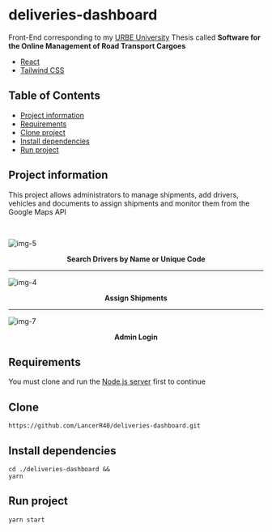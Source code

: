 # deliveries-dashboard
Front-End corresponding to my [URBE University](https://www.urbe.edu/index.jsp) Thesis called **Software for the Online Management of Road Transport Cargoes** 

* [React](https://es.reactjs.org/)
* [Tailwind CSS](https://tailwindcss.com/)

## Table of Contents
* [Project information](#project-information)
* [Requirements](#requirements)
* [Clone project](#clone)
* [Install dependencies](#install-dependencies)
* [Run project](#run-project)

## Project information
This project allows administrators to manage shipments, add drivers, vehicles and documents to assign shipments and monitor them from the Google Maps API

<br />

![img-5](https://user-images.githubusercontent.com/77751686/216611997-d9babce6-2408-4452-b1ed-a57ed93d26a6.png)
<p align="center">
<strong>
Search Drivers by Name or Unique Code
</strong>
</p>

<hr />

![img-4](https://user-images.githubusercontent.com/77751686/216613337-39515392-b7e1-4fda-b81f-5b86d5715977.png)
<p align="center">
<strong>
Assign Shipments
</strong>
</p>

<hr />

![img-7](https://user-images.githubusercontent.com/77751686/216613724-e7ecd6da-a000-4f40-a06a-14e549536704.png)
<p align="center">
<strong>
Admin Login
</strong>
</p>

## Requirements
You must clone and run the [Node.js server](https://github.com/LancerR40/deliveries-back) first to continue

## Clone

```$
https://github.com/LancerR40/deliveries-dashboard.git
```

## Install dependencies

```$
cd ./deliveries-dashboard &&
yarn
```

## Run project

```$
yarn start
```
